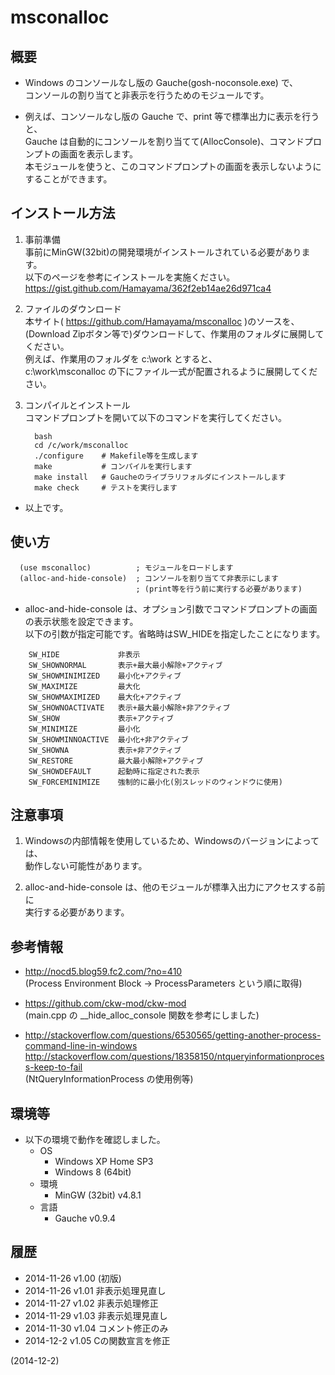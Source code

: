 # msconalloc

## 概要
- Windows のコンソールなし版の Gauche(gosh-noconsole.exe) で、  
  コンソールの割り当てと非表示を行うためのモジュールです。

- 例えば、コンソールなし版の Gauche で、print 等で標準出力に表示を行うと、  
  Gauche は自動的にコンソールを割り当てて(AllocConsole)、コマンドプロンプトの画面を表示します。  
  本モジュールを使うと、このコマンドプロンプトの画面を表示しないようにすることができます。


## インストール方法
1. 事前準備  
   事前にMinGW(32bit)の開発環境がインストールされている必要があります。  
   以下のページを参考にインストールを実施ください。  
   https://gist.github.com/Hamayama/362f2eb14ae26d971ca4

2. ファイルのダウンロード  
   本サイト( https://github.com/Hamayama/msconalloc )のソースを、  
   (Download Zipボタン等で)ダウンロードして、作業用のフォルダに展開してください。  
   例えば、作業用のフォルダを c:\work とすると、  
   c:\work\msconalloc の下にファイル一式が配置されるように展開してください。

3. コンパイルとインストール  
   コマンドプロンプトを開いて以下のコマンドを実行してください。
   ```
     bash
     cd /c/work/msconalloc
     ./configure    # Makefile等を生成します
     make           # コンパイルを実行します
     make install   # Gaucheのライブラリフォルダにインストールします
     make check     # テストを実行します
   ```

- 以上です。


## 使い方
```
  (use msconalloc)          ; モジュールをロードします
  (alloc-and-hide-console)  ; コンソールを割り当てて非表示にします
                            ; (print等を行う前に実行する必要があります)
```

- alloc-and-hide-console は、オプション引数でコマンドプロンプトの画面の表示状態を設定できます。  
  以下の引数が指定可能です。省略時はSW_HIDEを指定したことになります。
```
    SW_HIDE             非表示
    SW_SHOWNORMAL       表示+最大最小解除+アクティブ
    SW_SHOWMINIMIZED    最小化+アクティブ
    SW_MAXIMIZE         最大化
    SW_SHOWMAXIMIZED    最大化+アクティブ
    SW_SHOWNOACTIVATE   表示+最大最小解除+非アクティブ
    SW_SHOW             表示+アクティブ
    SW_MINIMIZE         最小化
    SW_SHOWMINNOACTIVE  最小化+非アクティブ
    SW_SHOWNA           表示+非アクティブ
    SW_RESTORE          最大最小解除+アクティブ
    SW_SHOWDEFAULT      起動時に指定された表示
    SW_FORCEMINIMIZE    強制的に最小化(別スレッドのウィンドウに使用)
```


## 注意事項
1. Windowsの内部情報を使用しているため、Windowsのバージョンによっては、  
   動作しない可能性があります。

2. alloc-and-hide-console は、他のモジュールが標準入出力にアクセスする前に  
   実行する必要があります。


## 参考情報
- http://nocd5.blog59.fc2.com/?no=410  
  (Process Environment Block -> ProcessParameters という順に取得)

- https://github.com/ckw-mod/ckw-mod  
  (main.cpp の __hide_alloc_console 関数を参考にしました)

- http://stackoverflow.com/questions/6530565/getting-another-process-command-line-in-windows  
  http://stackoverflow.com/questions/18358150/ntqueryinformationprocess-keep-to-fail  
  (NtQueryInformationProcess の使用例等)


## 環境等
- 以下の環境で動作を確認しました。
  - OS
    - Windows XP Home SP3
    - Windows 8 (64bit)
  - 環境
    - MinGW (32bit) v4.8.1
  - 言語
    - Gauche v0.9.4

## 履歴
- 2014-11-26 v1.00 (初版)
- 2014-11-26 v1.01 非表示処理見直し
- 2014-11-27 v1.02 非表示処理修正
- 2014-11-29 v1.03 非表示処理見直し
- 2014-11-30 v1.04 コメント修正のみ
- 2014-12-2  v1.05 Cの関数宣言を修正


(2014-12-2)
